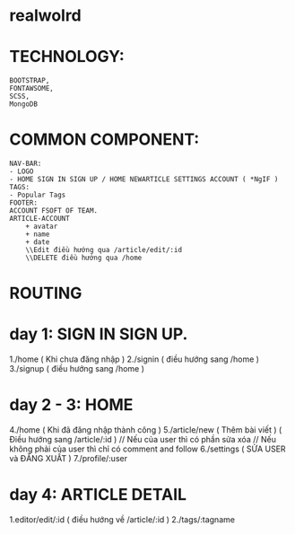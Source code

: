 # realwolrd
# TECHNOLOGY: 
	BOOTSTRAP,
	FONTAWSOME,
	SCSS,
	MongoDB
# COMMON COMPONENT: 
	NAV-BAR:
	- LOGO 
	- HOME SIGN IN SIGN UP / HOME NEWARTICLE SETTINGS ACCOUNT ( *NgIF ) 
	TAGS: 
	- Popular Tags
	FOOTER:
	ACCOUNT FSOFT OF TEAM.
	ARTICLE-ACCOUNT
		+ avatar
		+ name
		+ date
		\\Edit điều hướng qua /article/edit/:id
		\\DELETE điều hướng qua /home
# ROUTING
# day 1: SIGN IN SIGN UP.
1./home ( Khi chưa đăng nhập )
2./signin ( điều hướng sang /home )
3./signup ( điều hướng sang /home )
# day 2 - 3: HOME 
4./home ( Khi đã đăng nhập thành công ) 
5./article/new ( Thêm bài viết ) ( Điều hướng sang /article/:id )
	// Nếu của user thì có phần sửa xóa
	// Nếu không phải của user thì chỉ có comment and follow
6./settings ( SỬA USER và ĐĂNG XUẤT )
7./profile/:user
# day 4: ARTICLE DETAIL
1.editor/edit/:id ( điều hướng về /article/:id )
2./tags/:tagname
